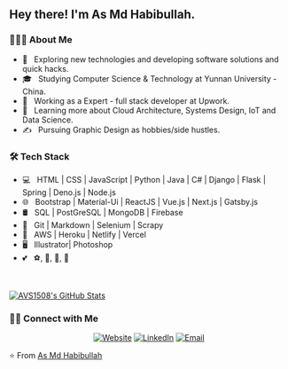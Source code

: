 <h2> Hey there!
  I'm As Md Habibullah.</h2>

<h3> 👨🏻‍💻 About Me </h3>

- 🤔 &nbsp; Exploring new technologies and developing software solutions and quick hacks.
- 🎓 &nbsp; Studying Computer Science & Technology at Yunnan University - China.
- 💼 &nbsp; Working as a Expert - full stack developer at Upwork.
- 🌱 &nbsp; Learning more about Cloud Architecture, Systems Design, IoT and Data Science.
- ✍️ &nbsp; Pursuing Graphic Design as hobbies/side hustles.

<h3>🛠 Tech Stack</h3>

- 💻 &nbsp; HTML | CSS | JavaScript | Python | Java | C# | Django | Flask | Spring | Deno.js | Node.js
- 🌐 &nbsp; Bootstrap | Material-Ui | ReactJS | Vue.js | Next.js | Gatsby.js
- 🛢 &nbsp; SQL | PostGreSQL | MongoDB | Firebase
- 🔧 &nbsp; Git | Markdown | Selenium | Scrapy
- 📌 &nbsp; AWS | Heroku | Netlify | Vercel
- 🖥 &nbsp; Illustrator| Photoshop
- 💕 &nbsp; ⚽, 🏀, 🏐, 🏏

<br/>

[![AVS1508's GitHub Stats](https://github-readme-stats.vercel.app/api?username=asmdhabibullah&show_icons=true)](https://github.com/asmdhabibullah)

<h3> 🤝🏻 Connect with Me </h3>

<p align="center">
<a href="https://asmdhabibullah.com/"><img alt="Website" src="https://img.shields.io/badge/Website-https://asmdhabibullah.com-blue?style=flat-square&logo=google-chrome"></a>
<a href="https://www.linkedin.com/in/asmdhabibullah/"><img alt="LinkedIn" src="https://img.shields.io/badge/LinkedIn-As%20Md%20Habibullah-blue?style=flat-square&logo=linkedin"></a>
<a href="mailto:contact@asmdhabibullah.com"><img alt="Email" src="https://img.shields.io/badge/Email-contact@asmdhabibullah.com-blue?style=flat-square&logo=gmail"></a>
</p>

⭐️ From [As Md Habibullah](https://github.com/asmdhabibullah)
